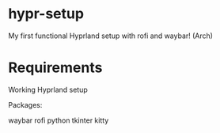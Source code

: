 # hypr-setup
My first functional Hyprland setup with rofi and waybar! (Arch)


# Requirements

Working Hyprland setup 

Packages: 

waybar 
rofi 
python 
tkinter 
kitty 